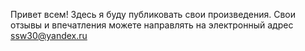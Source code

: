 Привет всем!
Здесь я буду публиковать свои произведения.
Свои отзывы и впечатления можете направлять на электронный адрес ssw30@yandex.ru
